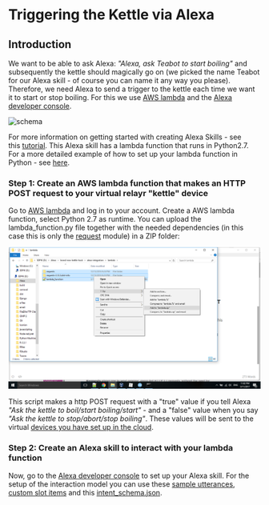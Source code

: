 # Triggering the Kettle via Alexa

## Introduction

We want to be able to ask Alexa: _"Alexa, ask Teabot to start boiling"_ and subsequently the kettle should magically go on (we picked the name Teabot for our Alexa skill - of course you can name it any way you please).  Therefore, we need Alexa to send a trigger to the kettle each time we want it to start or stop boiling. For this we use [AWS lambda](https://aws.amazon.com/console/) and the [Alexa developer console](https://developer.amazon.com/). 

![schema](assets/alexa.png)

For more information on getting started with creating Alexa Skills - see this [tutorial](https://github.com/alexa/skill-sample-nodejs-fact). This Alexa skill has a lambda function that runs in Python2.7. For a more detailed example of how to set up your lambda function in Python - see [here](https://github.com/Emelieh21/alexa-skill-where-is-my-train-python).

### Step 1: Create an AWS lambda function that makes an HTTP POST request to your virtual relayr "kettle" device

Go to [AWS lambda](https://aws.amazon.com/console/) and log in to your account. Create a AWS lambda function, select Python 2.7 as runtime. You can upload the lambda_function.py file together with the needed dependencies (in this case this is only the [request](http://docs.python-requests.org/en/master/) module) in a ZIP folder:

![screenshot1](assets/upload_lambda_function.png)

This script makes a http POST request with a "true" value if you tell Alexa _"Ask the kettle to boil/start boiling/start"_ - and a "false" value when you say _"Ask the kettle to stop/abort/stop boiling"_. These values will be sent to the virtual [devices you have set up in the cloud](https://github.com/Emelieh21/brand-new-kettle-hack/blob/master/setup_devices_relayr_cloud.md). 

### Step 2: Create an Alexa skill to interact with your lambda function

Now, go to the [Alexa developer console](https://developer.amazon.com/) to set up your Alexa skill. For the setup of the interaction model you can use these [sample utterances](sample_utterances.txt), [custom slot items](LIST_OF_ITEMS.txt) and this [intent_schema.json](intent_schema.json).









